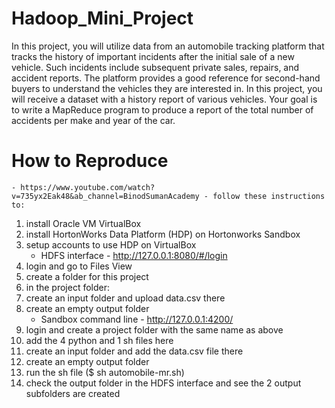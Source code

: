 # Hadoop_Mini_Project

In this project, you will utilize data from an automobile tracking platform that tracks the history of
important incidents after the initial sale of a new vehicle. Such incidents include subsequent
private sales, repairs, and accident reports. The platform provides a good reference for
second-hand buyers to understand the vehicles they are interested in.
In this project, you will receive a dataset with a history report of various vehicles. Your goal is to
write a MapReduce program to produce a report of the total number of accidents per make and
year of the car.

# How to Reproduce
    - https://www.youtube.com/watch?v=735yx2Eak48&ab_channel=BinodSumanAcademy - follow these instructions to:
1. install Oracle VM VirtualBox
2. install HortonWorks Data Platform (HDP) on Hortonworks Sandbox
3. setup accounts to use HDP on VirtualBox
    - HDFS interface - http://127.0.0.1:8080/#/login
1. login and go to Files View
2. create a folder for this project
3. in the project folder:
4. create an input folder and upload data.csv there
5. create an empty output folder
    - Sandbox command line - http://127.0.0.1:4200/
1. login and create a project folder with the same name as above
2. add the 4 python and 1 sh files here
3. create an input folder and add the data.csv file there
4. create an empty output folder
5. run the sh file ($ sh automobile-mr.sh)
6. check the output folder in the HDFS interface and see the 2 output subfolders are created
